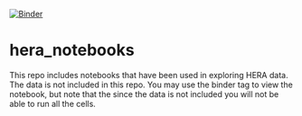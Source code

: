 [![Binder](http://mybinder.org/badge.svg)](http://mybinder.org:/repo/zakiali/hera_notebooks)

# hera_notebooks
This repo includes notebooks that have been used in exploring HERA data. 
The data is not included in this repo. 
You may use the binder tag to view the notebook, but note that the since the data is not included you will not be able to 
run all the cells. 


